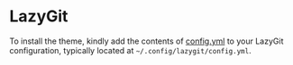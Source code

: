 # LazyGit

To install the theme, kindly add the contents of
[config.yml](https://git.sr.ht/~ficd/ashen/blob/main/lazygit/config.yml) to your
LazyGit configuration, typically located at `~/.config/lazygit/config.yml`.
